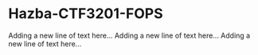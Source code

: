# Hazba-CTF3201-FOPS

Adding a new line of text here...
Adding a new line of text here...
Adding a new line of text here...
